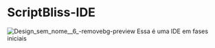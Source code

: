 # ScriptBliss-IDE
![Design_sem_nome__6_-removebg-preview](https://github.com/Luirafa2022/ScriptBliss-IDE/assets/100379672/cc5b4ba7-d04b-4342-86cc-f96cf597ae3b)
Essa é uma IDE em fases iniciais
